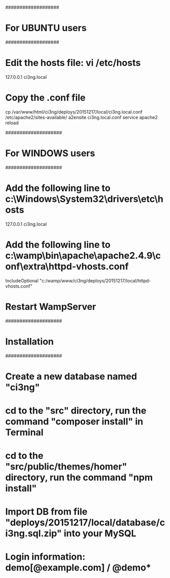 ###################
# For UBUNTU users
###################

# Edit the hosts file: vi /etc/hosts
127.0.0.1   ci3ng.local

# Copy the .conf file
cp /var/www/html/ci3ng/deploys/20151217/local/ci3ng.local.conf /etc/apache2/sites-available/
a2ensite ci3ng.local.conf
service apache2 reload

####################
# For WINDOWS users
####################

# Add the following line to c:\Windows\System32\drivers\etc\hosts
127.0.0.1   ci3ng.local

# Add the following line to c:\wamp\bin\apache\apache2.4.9\conf\extra\httpd-vhosts.conf
IncludeOptional "c:/wamp/www/ci3ng/deploys/20151217/local/httpd-vhosts.conf"

# Restart WampServer

####################
# Installation
####################

# Create a new database named "ci3ng"
# cd to the "src" directory, run the command "composer install" in Terminal
# cd to the "src/public/themes/homer" directory, run the command "npm install"
# Import DB from file "deploys/20151217/local/database/ci3ng.sql.zip" into your MySQL
# Login information: demo[@example.com] / @demo*